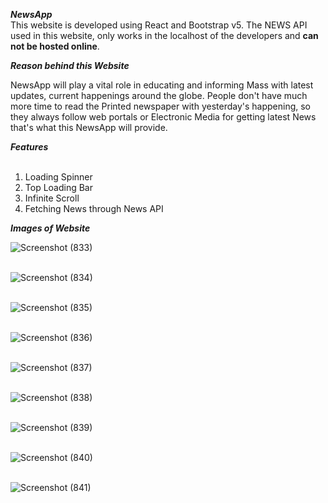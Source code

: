 <b>*NewsApp*</b><br>
This website is developed using React and Bootstrap v5. The NEWS API used in this website, only works in the localhost of the developers and <b>can not be hosted online</b>.

<b>*Reason behind this Website*</b><br>

NewsApp will play a vital role in educating and informing Mass with latest updates, current happenings around the globe. People don't have much more time to read the Printed newspaper with yesterday's happening, so they always follow web portals or Electronic Media for getting latest News that's what this NewsApp will provide.<br>

<b>*Features*</b><br>
<br>
1. Loading Spinner<br>
2. Top Loading Bar<br>
3. Infinite Scroll<br>
4. Fetching News through News API<br>


<b>*Images of Website*</b><br>

![Screenshot (833)](https://user-images.githubusercontent.com/77494506/143981340-93040362-5546-425c-8771-6c2795a2538b.png)
<br><br>

![Screenshot (834)](https://user-images.githubusercontent.com/77494506/143981471-9a13c59f-0f80-416b-9182-0b7a5fa23d14.png)<br><br>

![Screenshot (835)](https://user-images.githubusercontent.com/77494506/143981492-6a40c575-f348-4798-95f9-13909e4503a7.png)<br><br>

![Screenshot (836)](https://user-images.githubusercontent.com/77494506/143981503-84e7c4d9-07ea-44fe-ba05-e6ab10937131.png)<br><br>

![Screenshot (837)](https://user-images.githubusercontent.com/77494506/143981533-61f4ecb1-1989-421a-88e9-f2ec582d90b8.png)<br><br>

![Screenshot (838)](https://user-images.githubusercontent.com/77494506/143981552-cafe0b7a-c2d1-4731-8256-00acb5aebc1f.png)<br><br>

![Screenshot (839)](https://user-images.githubusercontent.com/77494506/143981566-7591738d-b4eb-4e90-82c2-ba58e67f4d71.png)<br><br>

![Screenshot (840)](https://user-images.githubusercontent.com/77494506/143981592-cd3c44b1-55aa-4759-95e5-a7d5544dc143.png)<br><br>

![Screenshot (841)](https://user-images.githubusercontent.com/77494506/143981608-7945d597-bac9-44e9-83b3-c4b4ebaa5fa8.png)<br><br>



